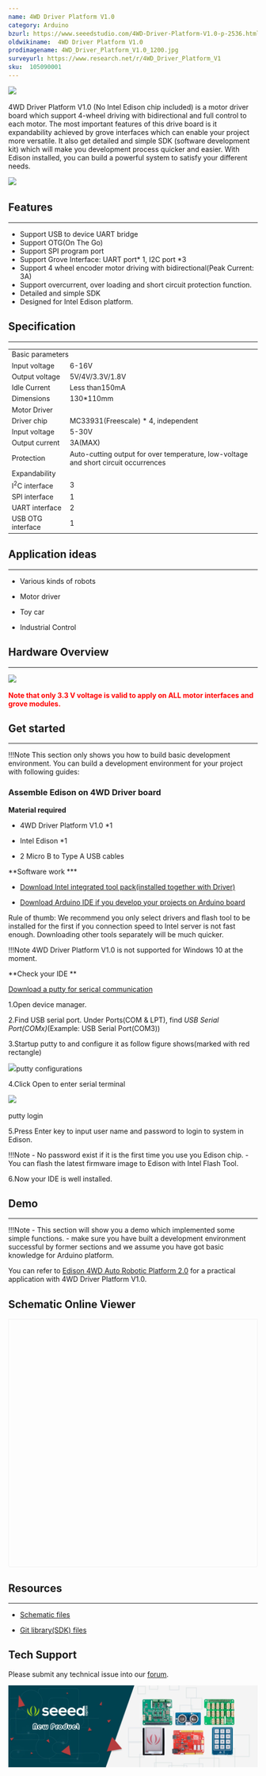 ```yaml
---
name: 4WD Driver Platform V1.0
category: Arduino
bzurl: https://www.seeedstudio.com/4WD-Driver-Platform-V1.0-p-2536.html
oldwikiname:  4WD Driver Platform V1.0
prodimagename: 4WD_Driver_Platform_V1.0_1200.jpg
surveyurl: https://www.research.net/r/4WD_Driver_Platform_V1
sku:  105090001
---
```


![](https://files.seeedstudio.com/wiki/4WD_Driver_Platform_V1.0/img/4WD_Driver_Platform_V1.0_1200.jpg)

4WD Driver Platform V1.0 (No Intel Edison chip included) is a motor driver board which support 4-wheel driving with bidirectional and full control to each motor. The most important features of this drive board is it expandability achieved by grove interfaces which can enable your project more versatile. It also get detailed and simple SDK (software development kit) which will make you development process quicker and easier. With Edison installed, you can build a powerful system to satisfy your different needs.

[![](https://files.seeedstudio.com/wiki/Seeed-WiKi/docs/images/300px-Get_One_Now_Banner-ragular.png)](https://www.seeedstudio.com/4WD-Driver-Platform-V1.0-p-2536.html)

##  Features
---
*   Support USB to device UART bridge
*   Support OTG(On The Go)
*   Support SPI program port
*   Support Grove Interface: UART port* 1, I2C port *3
*   Support 4 wheel encoder motor driving with bidirectional(Peak Current: 3A)
*   Support overcurrent, over loading and short circuit protection function.
*   Detailed and simple SDK
*   Designed for Intel Edison platform.


##  Specification
---

<table>
<tr>
<td colspan="2"> Basic parameters
</td></tr>
<tr>
<td> Input voltage </td>
<td> 6-16V
</td></tr>
<tr>
<td> Output voltage </td>
<td> 5V/4V/3.3V/1.8V
</td></tr>
<tr>
<td> Idle Current </td>
<td> Less than150mA
</td></tr>
<tr>
<td> Dimensions </td>
<td> 130*110mm
</td></tr>
<tr>
<td colspan="2"> Motor Driver
</td></tr>
<tr>
<td> Driver chip </td>
<td> MC33931(Freescale) * 4, independent
</td></tr>
<tr>
<td> Input voltage </td>
<td> 5-30V
</td></tr>
<tr>
<td> Output current</td>
<td> 3A(MAX)
</td></tr>
<tr>
<td> Protection</td>
<td> Auto-cutting output for over temperature, low-voltage and short circuit occurrences
</td></tr>
<tr>
<td colspan="2"> Expandability
</td></tr>
<tr>
<td>I<sup style="font-size:0.8em">2</sup>C interface </td>
<td> 3
</td></tr>
<tr>
<td>SPI interface </td>
<td> 1
</td></tr>
<tr>
<td> UART interface </td>
<td> 2
</td></tr>
<tr>
<td> USB OTG interface </td>
<td> 1
</td></tr></table>

##  Application ideas
---

*   Various kinds of robots

*   Motor driver

*   Toy car

*   Industrial Control

##  Hardware Overview
---

![](https://files.seeedstudio.com/wiki/4WD_Driver_Platform_V1.0/img/4WD_Driver_Platform_V1.0_3400_Modules.jpg)

**<span style="font-size:1em; color:#FF0000;">Note that only 3.3 V voltage is valid to apply on ALL motor interfaces and grove modules.</span>**

##  Get started
---


!!!Note
    This section only shows you how to build basic development environment.
You can build a development environment for your project with following guides:

###  Assemble Edison on 4WD Driver board

**Material required**
- 4WD Driver Platform V1.0 *1

- Intel Edison *1

- 2 Micro B to Type A USB cables

**Software work ***


*   [Download Intel integrated tool pack(installed together with Driver)](http://downloadmirror.intel.com/25028/eng/iotdk_win_installer.exe)

*   [Download Arduino IDE if you develop your projects on Arduino board](http://downloads.arduino.cc/arduino-1.6.5-r5-windows.exe)

Rule of thumb: We recommend you only select drivers and flash tool to be installed for the first if you connection speed to Intel server is not fast enough. Downloading other tools separately will be much quicker.

!!!Note
    4WD Driver Platform V1.0 is not supported for Windows 10 at the moment.

**Check your IDE **

[Download a putty for serical communication](http://www.chiark.greenend.org.uk/~sgtatham/putty/download.html)


1.Open device manager.

2.Find USB serial port. Under Ports(COM &amp; LPT), find _USB Serial Port(COMx)_(Example: USB Serial Port(COM3))

3.Startup putty to and configure it as follow figure shows(marked with red rectangle)

![](https://files.seeedstudio.com/wiki/4WD_Driver_Platform_V1.0/img/Putty_config.jpg)putty configurations

4.Click Open to enter serial terminal

![](https://files.seeedstudio.com/wiki/4WD_Driver_Platform_V1.0/img/Putty_login.png)

putty login


5.Press Enter key to input user name and password to login to system in Edison.


!!!Note
    - No password exist if it is the first time you use you Edison chip.
    -  You can flash the latest firmware image to Edison with Intel Flash Tool.

6.Now your IDE is well installed.


##  Demo
---
!!!Note
    - This section will show you a demo which implemented some simple functions.
    - make sure you have built a development environment successful by former sections and we assume you have got basic knowledge for Arduino platform.

You can refer to [Edison 4WD Auto Robotic Platform 2.0](http://wiki.seeedstudio.com/Edison_4WD_Auto_Robotic_Platform_2.0/) for a practical application with 4WD Driver Platform V1.0.


## Schematic Online Viewer

<div class="altium-ecad-viewer" data-project-src="https://github.com/SeeedDocument/4WD_Driver_Platform_V1.0/raw/master/res/4WD_Auto_Robotic_Platform_V1.0_SCHAndPCB.zip" style="border-radius: 0px 0px 4px 4px; height: 500px; border-style: solid; border-width: 1px; border-color: rgb(241, 241, 241); overflow: hidden; max-width: 1280px; max-height: 700px; box-sizing: border-box;" />
</div>


##  Resources
---
*   [Schematic files](https://files.seeedstudio.com/wiki/4WD_Driver_Platform_V1.0/res/4WD_Auto_Robotic_Platform_V1.0_SCHAndPCB.zip)

*   [Git library(SDK) files](https://github.com/Pillar1989/webrobot/blob/master/motor.py)

## Tech Support
Please submit any technical issue into our [forum](http://forum.seeedstudio.com/). <br /><p style="text-align:center"><a href="https://www.seeedstudio.com/act-4.html?utm_source=wiki&utm_medium=wikibanner&utm_campaign=newproducts" target="_blank"><img src="https://github.com/SeeedDocument/Wiki_Banner/raw/master/new_product.jpg" /></a></p>